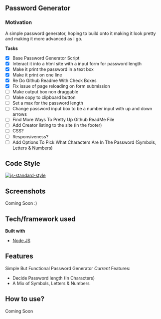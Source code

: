 ## Password Generator 

### Motivation
A simple password generator, hoping to build onto it making it look pretty and making it more advanced as I go.

__**Tasks**__
- [x] Base Password Generator Script
- [x] Interact it into a html site with a input form for password length
- [x] Make it print the password in a text box 
- [x] Make it print on one line
- [x] Re Do Github Readme With Check Boxes
- [x] Fix issue of page reloading on form submission 
- [ ] Make output box non draggable
- [ ] Make copy to clipboard button 
- [ ] Set a max for the password length 
- [ ] Change password input box to be a number input with up and down arrows
- [ ] Find More Ways To Pretty Up Github ReadMe File
- [ ] Add Creator listing to the site (in the footer)
- [ ] CSS?
- [ ] Responsiveness?
- [ ] Add Options To Pick What Characters Are In The Password (Symbols, Letters & Numbers)
## Code Style 
[![js-standard-style](https://img.shields.io/badge/code%20style-standard-brightgreen.svg?style=flat)](https://github.com/feross/standard)
 
## Screenshots
Coming Soon :)

## Tech/framework used

<b>Built with</b>
- [Node.JS](https://nodejs.org)

## Features
Simple But Functional Password Generator *Current* Features:
- Decide Password length (In Characters)
- A Mix of Symbols, Letters & Numbers 


## How to use?
Coming Soon
